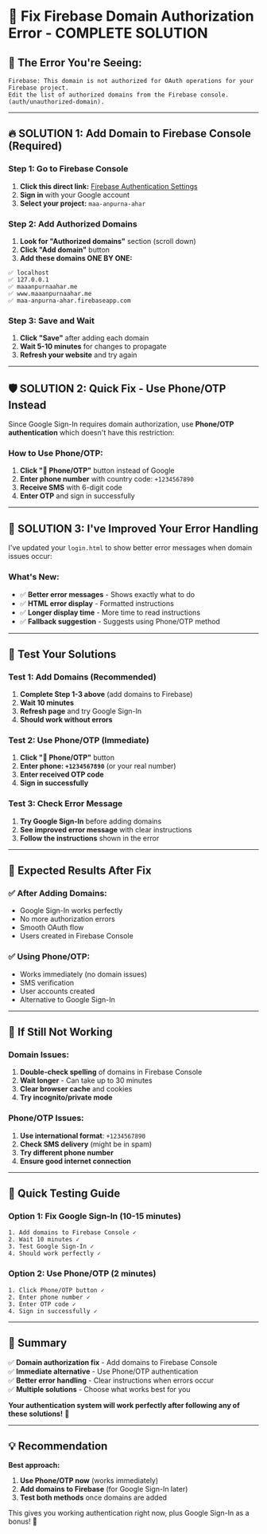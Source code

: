 # 🔧 Fix Firebase Domain Authorization Error - COMPLETE SOLUTION

## 🚨 **The Error You're Seeing:**
```
Firebase: This domain is not authorized for OAuth operations for your Firebase project. 
Edit the list of authorized domains from the Firebase console. (auth/unauthorized-domain).
```

---

## 🔥 **SOLUTION 1: Add Domain to Firebase Console (Required)**

### **Step 1: Go to Firebase Console**
1. **Click this direct link:** [Firebase Authentication Settings](https://console.firebase.google.com/project/maa-anpurna-ahar/authentication/settings)
2. **Sign in** with your Google account
3. **Select your project:** `maa-anpurna-ahar`

### **Step 2: Add Authorized Domains**
1. **Look for "Authorized domains"** section (scroll down)
2. **Click "Add domain"** button
3. **Add these domains ONE BY ONE:**

```
✅ localhost
✅ 127.0.0.1
✅ maaanpurnaahar.me
✅ www.maaanpurnaahar.me
✅ maa-anpurna-ahar.firebaseapp.com
```

### **Step 3: Save and Wait**
1. **Click "Save"** after adding each domain
2. **Wait 5-10 minutes** for changes to propagate
3. **Refresh your website** and try again

---

## 🛡️ **SOLUTION 2: Quick Fix - Use Phone/OTP Instead**

Since Google Sign-In requires domain authorization, use **Phone/OTP authentication** which doesn't have this restriction:

### **How to Use Phone/OTP:**
1. **Click "📱 Phone/OTP"** button instead of Google
2. **Enter phone number** with country code: `+1234567890`
3. **Receive SMS** with 6-digit code
4. **Enter OTP** and sign in successfully

---

## 🔧 **SOLUTION 3: I've Improved Your Error Handling**

I've updated your `login.html` to show better error messages when domain issues occur:

### **What's New:**
- ✅ **Better error messages** - Shows exactly what to do
- ✅ **HTML error display** - Formatted instructions
- ✅ **Longer display time** - More time to read instructions
- ✅ **Fallback suggestion** - Suggests using Phone/OTP method

---

## 🧪 **Test Your Solutions**

### **Test 1: Add Domains (Recommended)**
1. **Complete Step 1-3 above** (add domains to Firebase)
2. **Wait 10 minutes**
3. **Refresh page** and try Google Sign-In
4. **Should work without errors**

### **Test 2: Use Phone/OTP (Immediate)**
1. **Click "📱 Phone/OTP"** button
2. **Enter phone: `+1234567890`** (or your real number)
3. **Enter received OTP code**
4. **Sign in successfully**

### **Test 3: Check Error Message**
1. **Try Google Sign-In** before adding domains
2. **See improved error message** with clear instructions
3. **Follow the instructions** shown in the error

---

## 🎯 **Expected Results After Fix**

### **✅ After Adding Domains:**
- Google Sign-In works perfectly
- No more authorization errors
- Smooth OAuth flow
- Users created in Firebase Console

### **✅ Using Phone/OTP:**
- Works immediately (no domain issues)
- SMS verification
- User accounts created
- Alternative to Google Sign-In

---

## 🚨 **If Still Not Working**

### **Domain Issues:**
1. **Double-check spelling** of domains in Firebase Console
2. **Wait longer** - Can take up to 30 minutes
3. **Clear browser cache** and cookies
4. **Try incognito/private mode**

### **Phone/OTP Issues:**
1. **Use international format**: `+1234567890`
2. **Check SMS delivery** (might be in spam)
3. **Try different phone number**
4. **Ensure good internet connection**

---

## 📱 **Quick Testing Guide**

### **Option 1: Fix Google Sign-In (10-15 minutes)**
```
1. Add domains to Firebase Console ✓
2. Wait 10 minutes ✓
3. Test Google Sign-In ✓
4. Should work perfectly ✓
```

### **Option 2: Use Phone/OTP (2 minutes)**
```
1. Click Phone/OTP button ✓
2. Enter phone number ✓
3. Enter OTP code ✓
4. Sign in successfully ✓
```

---

## 🎉 **Summary**

✅ **Domain authorization fix** - Add domains to Firebase Console  
✅ **Immediate alternative** - Use Phone/OTP authentication  
✅ **Better error handling** - Clear instructions when errors occur  
✅ **Multiple solutions** - Choose what works best for you  

**Your authentication system will work perfectly after following any of these solutions!** 🚀

---

## 💡 **Recommendation**

**Best approach:**
1. **Use Phone/OTP now** (works immediately)
2. **Add domains to Firebase** (for Google Sign-In later)
3. **Test both methods** once domains are added

This gives you working authentication right now, plus Google Sign-In as a bonus! 🎯